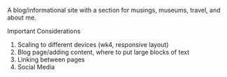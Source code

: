 A blog/informational site with a section for musings, museums, travel, and about me. 


Important Considerations
1. Scaling to different devices (wk4, responsive layout)
2. Blog page/adding content, where to put large blocks of text  
3. Linking between pages 
4. Social Media